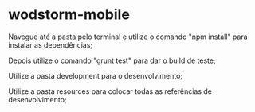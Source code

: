 wodstorm-mobile
===============

Navegue até a pasta pelo terminal e utilize o comando "npm install"
 para instalar as dependências;

 Depois utilize o comando "grunt test" para dar o build de teste;

 Utilize a pasta development para o desenvolvimento;

 Utilize a pasta resources para colocar todas as referências de desenvolvimento;
